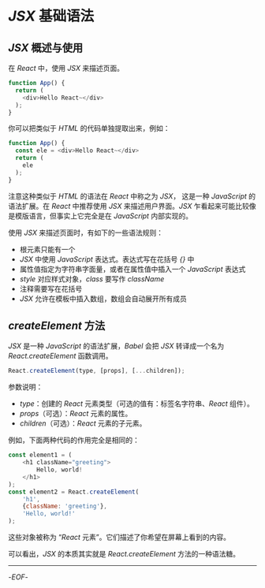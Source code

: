 # *JSX* 基础语法



## *JSX* 概述与使用

在 *React* 中，使用 *JSX* 来描述页面。

```js
function App() {
  return (
    <div>Hello React~</div>
  );
}
```

你可以把类似于 *HTML* 的代码单独提取出来，例如：

```js
function App() {
  const ele = <div>Hello React~</div>
  return (
    ele
  );
}
```

注意这种类似于 *HTML* 的语法在 *React* 中称之为 *JSX*， 这是一种 *JavaScript* 的语法扩展。在 *React* 中推荐使用 *JSX* 来描述用户界面。*JSX* 乍看起来可能比较像是模版语言，但事实上它完全是在 *JavaScript* 内部实现的。



使用 *JSX* 来描述页面时，有如下的一些语法规则：

- 根元素只能有一个
- *JSX* 中使用 *JavaScript* 表达式。表达式写在花括号 *{}* 中
- 属性值指定为字符串字面量，或者在属性值中插入一个 *JavaScript* 表达式
- *style* 对应样式对象，*class* 要写作 *className*
- 注释需要写在花括号
- *JSX* 允许在模板中插入数组，数组会自动展开所有成员



## *createElement* 方法

*JSX* 是一种 *JavaScript* 的语法扩展，*Babel* 会把 *JSX* 转译成一个名为 *React.createElement* 函数调用。

```js
React.createElement(type, [props], [...children]);
```

参数说明：

- *type*：创建的 *React* 元素类型（可选的值有：标签名字符串、*React* 组件）。
- *props*（可选）：*React* 元素的属性。
- *children*（可选）：*React* 元素的子元素。

例如，下面两种代码的作用完全是相同的：

```js
const element1 = (
    <h1 className="greeting">
    	Hello, world!
    </h1>
);
const element2 = React.createElement(
    'h1',
    {className: 'greeting'},
    'Hello, world!'
);
```

这些对象被称为 “*React* 元素”。它们描述了你希望在屏幕上看到的内容。

可以看出，*JSX* 的本质其实就是 *React.createElement* 方法的一种语法糖。

---

-*EOF*-